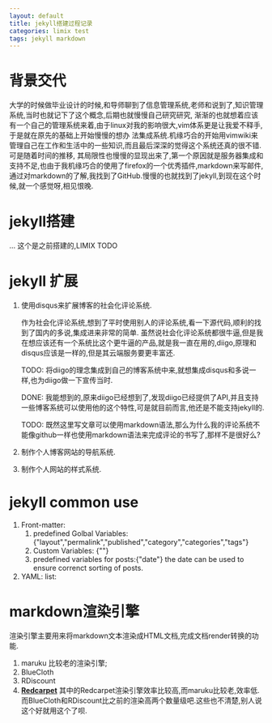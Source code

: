 ```yaml
---
layout: default
title: jekyll搭建过程记录
categories: limix test
tags: jekyll markdown
---
```

# 背景交代
大学的时候做毕业设计的时候,和导师聊到了信息管理系统,老师和说到了,知识管理系统,当时也就记下了这个概念,后期也就慢慢自己研究研究,
渐渐的也就想着应该有一个自己的管理系统来着,由于linux对我的影响很大,vim体系更是让我爱不释手,于是就在原先的基础上开始慢慢的想办
法集成系统.机缘巧合的开始用vimwiki来管理自己在工作和生活中的一些知识,而且最后深深的觉得这个系统还真的很不错.可是随着时间的推移,
其局限性也慢慢的显现出来了,第一个原因就是服务器集成和支持不足,也由于我机缘巧合的使用了firefox的一个优秀插件,markdown来写邮件,
通过对markdown的了解,我找到了GitHub.慢慢的也就找到了jekyll,到现在这个时候,就一个感觉呀,相见恨晚.

# jekyll搭建
... 这个是之前搭建的,LIMIX TODO

# jekyll 扩展
1. 使用disqus来扩展博客的社会化评论系统.

	作为社会化评论系统,想到了平时使用别人的评论系统,看一下源代码,顺利的找到了国内的多说,集成进来非常的简单.
	虽然说社会化评论系统都很牛逼,但是我在想应该还有一个系统比这个更牛逼的产品,就是我一直在用的,diigo,原理和disqus应该是一样的,但是其云端服务要更丰富还.

	TODO: 将diigo的理念集成到自己的博客系统中来,就想集成disqus和多说一样,也为diigo做一下宣传当时.

	DONE: 我能想到的,原来diigo已经想到了,发现diigo已经提供了API,并且支持一些博客系统可以使用他的这个特性,可是就目前而言,他还是不能支持jekyll的.

	TODO: 既然这里写文章可以使用markdown语法,那么为什么我的评论系统不能像github一样也使用markdown语法来完成评论的书写了,那样不是很好么?

1. 制作个人博客网站的导航系统.
1. 制作个人网站的样式系统.


# jekyll common use
1. Front-matter: 
	1. predefined Golbal Variables:{"layout","permalink","published","category","categories","tags"}
	1. Custom Variables: {""}
	1. predefined variables for posts:{"date"} the date can be used to ensure correnct sorting of posts.
1. YAML: list: 

#  markdown渲染引擎
渲染引擎主要用来将markdown文本渲染成HTML文档,完成文档render转换的功能.
1. maruku 比较老的渲染引擎;
2. BlueCloth
3. RDiscount
4. [**Redcarpet**](https://github.com/blog/832-rolling-out-the-redcarpet "Redcarpet")
	其中的Redcarpet渲染引擎效率比较高,而maruku比较老,效率低.而BlueCloth和RDiscount比之前的渲染高两个数量级吧.这些也不清楚,别人说这个好就用这个了呗.
